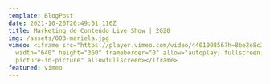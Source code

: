 ```yaml
---
template: BlogPost
date: 2021-10-26T20:49:01.116Z
title: Marketing de Conteúdo Live Show | 2020
img: /assets/003-mariela.jpg
vimeo: <iframe src="https://player.vimeo.com/video/440100856?h=8be2e8c3e9"
  width="640" height="360" frameborder="0" allow="autoplay; fullscreen;
  picture-in-picture" allowfullscreen></iframe>
featured: vimeo
---
```


